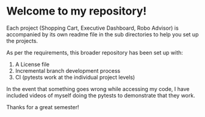 # Welcome to my repository!

Each project (Shopping Cart, Executive Dashboard, Robo Advisor) is accompanied by its own readme file in the sub directories to help you set up the projects. 

As per the requirements, this broader repository has been set up with:
1. A License file
2. Incremental branch development process
3. CI (pytests work at the individual project levels)

In the event that something goes wrong while accessing my code, I have included videos of myself doing the pytests to demonstrate that they work.

Thanks for a great semester!
